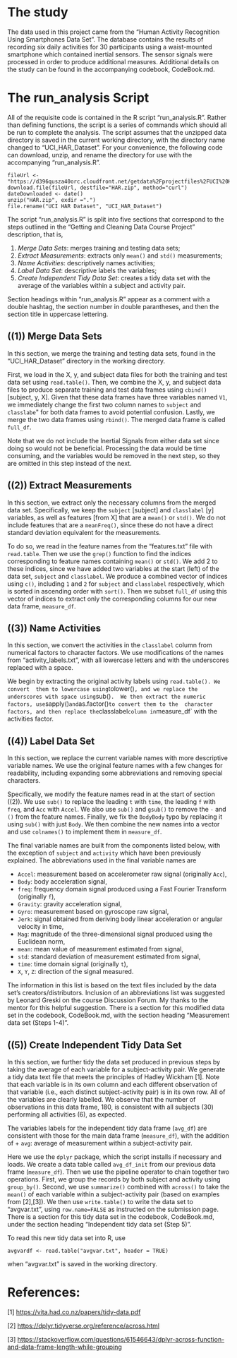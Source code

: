 The study
=========

The data used in this project came from the “Human Activity Recognition
Using Smartphones Data Set”. The database contains the results of
recording six daily activities for 30 participants using a waist-mounted
smartphone which contained inertial sensors. The sensor signals were
processed in order to produce additional measures. Additional details on
the study can be found in the accompanying codebook, CodeBook.md.

The run\_analysis Script
========================

All of the requisite code is contained in the R script
“run\_analysis.R”. Rather than defining functions, the script is a
series of commands which should all be run to complete the analysis. The
script assumes that the unzipped data directory is saved in the current
working directory, with the directory name changed to
“UCI\_HAR\_Dataset”. For your convenience, the following code can
download, unzip, and rename the directory for use with the accompanying
“run\_analysis.R”.

    fileUrl <- "https://d396qusza40orc.cloudfront.net/getdata%2Fprojectfiles%2FUCI%20HAR%20Dataset.zip"
    download.file(fileUrl, destfile="HAR.zip", method="curl") 
    dateDownloaded <- date()
    unzip("HAR.zip", exdir =".")
    file.rename("UCI HAR Dataset", "UCI_HAR_Dataset")

The script “run\_analysis.R” is split into five sections that correspond
to the steps outlined in the “Getting and Cleaning Data Course Project”
description, that is,

1.  *Merge Data Sets*: merges training and testing data sets;
2.  *Extract Measurements*: extracts only `mean()` and `std()`
    measurements;
3.  *Name Activities*: descriptively names activities;
4.  *Label Data Set*: descriptive labels the variables;
5.  *Create Independent Tidy Data Set*: creates a tidy data set with the
    average of the variables within a subject and activity pair.

Section headings within “run\_analysis.R” appear as a comment with a
double hashtag, the section number in double parantheses, and then the
section title in uppercase lettering.

((1)) Merge Data Sets
---------------------

In this section, we merge the training and testing data sets, found in
the “UCI\_HAR\_Dataset” directory in the working directory.

First, we load in the X, y, and subject data files for both the training
and test data set using `read.table()`. Then, we combine the X, y, and
subject data files to produce separate training and test data frames
using `cbind()` \[subject, y, X\]. Given that these data frames have
three variables named `V1`, we immediately change the first two column
names to `subject` and `classlabe`" for both data frames to avoid
potential confusion. Lastly, we merge the two data frames using
`rbind()`. The merged data frame is called `full_df`.

Note that we do not include the Inertial Signals from either data set
since doing so would not be beneficial. Processing the data would be
time consuming, and the variables would be removed in the next step, so
they are omitted in this step instead of the next.

((2)) Extract Measurements
--------------------------

In this section, we extract only the necessary columns from the merged
data set. Specifically, we keep the `subject` \[subject\] and
`classlabel` \[y\] variables, as well as features \[from X\] that are a
`mean()` or `std()`. We do not include features that are a `meanFreq()`,
since these do not have a direct standard deviation equivalent for the
measurements.

To do so, we read in the feature names from the “features.txt” file with
`read.table`. Then we use the `grep()` function to find the indices
corresponding to feature names containing `mean()` or `std()`. We add 2
to these indices, since we have added two variables at the start (left)
of the data set, `subject` and `classlabel`. We produce a combined
vector of indices using `c()`, including `1` and `2` for `subject` and
`classlabel` respectively, which is sorted in ascending order with
`sort()`. Then we subset `full_df` using this vector of indices to
extract only the corresponding columns for our new data frame,
`measure_df`.

((3)) Name Activities
---------------------

In this section, we convert the activities in the `classlabel` column
from numerical factors to character factors. We use modifications of the
names from “activity\_labels.txt”, with all lowercase letters and with
the underscores replaced with a space.

We begin by extracting the original activity labels using
`read.table(). We convert  them to lowercase using`tolower()`, and we replace the underscores with space using`sub()`.  We then extract the numeric factors, use`sapply()`and`as.factor()`to convert them to the  character factors, and then replace the`classlabel`column in`measure\_df\`
with the activities factor.

((4)) Label Data Set
--------------------

In this section, we replace the current variable names with more
descriptive variable names. We use the original feature names with a few
changes for readability, including expanding some abbreviations and
removing special characters.

Specifically, we modify the feature names read in at the start of
section ((2)). We use `sub()` to replace the leading `t` with `time`,
the leading `f` with `freq`, and `Acc` with `Accel`. We also use `sub()`
and `gsub()` to remove the `-` and `()` from the feature names. Finally,
we fix the `BodyBody` typo by replacing it using `sub()` with just
`Body`. We then combine the new names into a vector and use `colnames()`
to implement them in `measure_df`.

The final variable names are built from the components listed below,
with the exception of `subject` and `activity` which have been
previously explained. The abbreviations used in the final variable names
are

-   `Accel`: measurement based on accelerometer raw signal (originally
    `Acc`),
-   `Body`: body acceleration signal,
-   `freq`: frequency domain signal produced using a Fast Fourier
    Transform (originally `f`),
-   `Gravity`: gravity acceleration signal,
-   `Gyro`: measurement based on gyroscope raw signal,
-   `Jerk`: signal obtained from deriving body linear acceleration or
    angular velocity in time,
-   `Mag`: magnitude of the three-dimensional signal produced using the
    Euclidean norm,
-   `mean`: mean value of measurement estimated from signal,
-   `std`: standard deviation of measurement estimated from signal,
-   `time`: time domain signal (originally `t`),
-   `X`, `Y`, `Z`: direction of the signal measured.

The information in this list is based on the text files included by the
data set’s creators/distributors. Inclusion of an abbreviations list was
suggested by Leonard Greski on the course Discussion Forum. My thanks to
the mentor for this helpful suggestion. There is a section for this
modified data set in the codebook, CodeBook.md, with the section heading
“Measurement data set (Steps 1-4)”.

((5)) Create Independent Tidy Data Set
--------------------------------------

In this section, we further tidy the data set produced in previous steps
by taking the average of each variable for a subject-activity pair. We
generate a tidy data text file that meets the principles of Hadley
Wickham \[1\]. Note that each variable is in its own column and each
different observation of that variable (i.e., each distinct
subject-activity pair) is in its own row. All of the variables are
clearly labelled. We observe that the number of observations in this
data frame, 180, is consistent with all subjects (30) performing all
activities (6), as expected.

The variables labels for the independent tidy data frame (`avg_df`) are
consistent with those for the main data frame (`measure_df`), with the
addition of + `avg`: average of measurement within a subject-activity
pair.

Here we use the `dplyr` package, which the script installs if necessary
and loads. We create a data table called `avg_df_init` from our previous
data frame (`measure_df`). Then we use the pipeline operator to chain
together two operations. First, we group the records by both subject and
activity using `group_by()`. Second, we use `summarize()` combined with
`across()` to take the `mean()` of each variable within a
subject-activity pair (based on examples from \[2\],\[3\]). We then use
`write.table()` to write the data set to “avgvar.txt”, using
`row.name=FALSE` as instructed on the submission page. There is a
section for this tidy data set in the codebook, CodeBook.md, under the
section heading “Independent tidy data set (Step 5)”.

To read this new tidy data set into R, use

    avgvardf <- read.table("avgvar.txt", header = TRUE)

when “avgvar.txt” is saved in the working directory.

References:
===========

\[1\]
<a href="https://vita.had.co.nz/papers/tidy-data.pdf" class="uri">https://vita.had.co.nz/papers/tidy-data.pdf</a>

\[2\]
<a href="https://dplyr.tidyverse.org/reference/across.html" class="uri">https://dplyr.tidyverse.org/reference/across.html</a>

\[3\]
<a href="https://stackoverflow.com/questions/61546643/dplyr-across-function-and-data-frame-length-while-grouping" class="uri">https://stackoverflow.com/questions/61546643/dplyr-across-function-and-data-frame-length-while-grouping</a>
